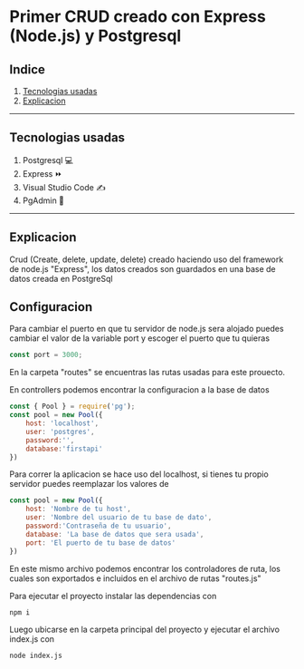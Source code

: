 # Primer CRUD creado con Express (Node.js) y Postgresql

## Indice

1. [Tecnologias usadas](#tecnologias-usadas)
2. [Explicacion](#explicacion)

---
## Tecnologias usadas
1. Postgresql 💻
1. Express ⏩
1. Visual Studio Code ✍️
1. PgAdmin 🐘
---

## Explicacion

Crud (Create, delete, update, delete) creado haciendo uso del framework de node.js "Express", los datos creados son guardados en una base de datos creada en PostgreSql


## Configuracion

Para cambiar el puerto en que tu servidor de node.js sera alojado puedes cambiar el valor de la variable port y escoger el puerto que tu quieras 
```js
const port = 3000;
```

En la carpeta "routes" se encuentras las rutas usadas para este prouecto.

En controllers podemos encontrar la configuracion a la base de datos
```js
const { Pool } = require('pg');
const pool = new Pool({
    host: 'localhost',
    user: 'postgres',
    password:'',
    database:'firstapi'
})
```
Para correr la aplicacion se hace uso del localhost, si tienes tu propio servidor puedes reemplazar los valores de 
```js
const pool = new Pool({
    host: 'Nombre de tu host',
    user: 'Nombre del usuario de tu base de dato',
    password:'Contraseña de tu usuario',
    database: 'La base de datos que sera usada',
    port: 'El puerto de tu base de datos'
})
```

En este mismo archivo podemos encontrar los controladores de ruta, los cuales son exportados e incluidos en el archivo de rutas "routes.js"

Para ejecutar el proyecto instalar las dependencias con
```zsh
npm i
```
Luego ubicarse en la carpeta principal del proyecto y ejecutar el archivo index.js con
```
node index.js
```